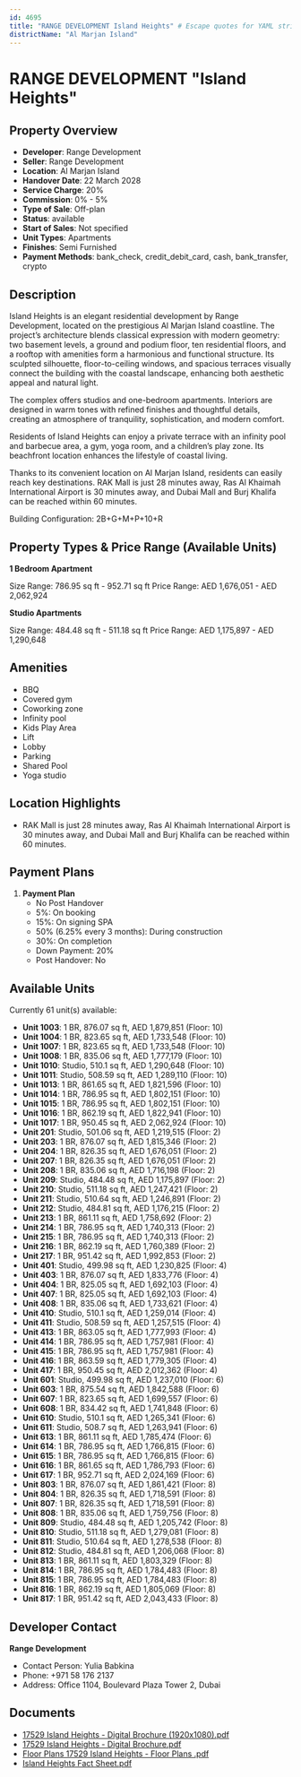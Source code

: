 ```yaml
---
id: 4695
title: "RANGE DEVELOPMENT Island Heights" # Escape quotes for YAML string
districtName: "Al Marjan Island"
---
```


# RANGE DEVELOPMENT "Island Heights"

## Property Overview
- **Developer**: Range Development
- **Seller**: Range Development
- **Location**: Al Marjan Island
- **Handover Date**: 22 March 2028
- **Service Charge**: 20%
- **Commission**: 0% - 5%
- **Type of Sale**: Off-plan
- **Status**: available
- **Start of Sales**: Not specified
- **Unit Types**: Apartments
- **Finishes**: Semi Furnished
- **Payment Methods**: bank_check, credit_debit_card, cash, bank_transfer, crypto

## Description
Island Heights is an elegant residential development by Range Development, located on the prestigious Al Marjan Island coastline. The project’s architecture blends classical expression with modern geometry: two basement levels, a ground and podium floor, ten residential floors, and a rooftop with amenities form a harmonious and functional structure. Its sculpted silhouette, floor-to-ceiling windows, and spacious terraces visually connect the building with the coastal landscape, enhancing both aesthetic appeal and natural light.

The complex offers studios and one-bedroom apartments. Interiors are designed in warm tones with refined finishes and thoughtful details, creating an atmosphere of tranquility, sophistication, and modern comfort.

Residents of Island Heights can enjoy a private terrace with an infinity pool and barbecue area, a gym, yoga room, and a children’s play zone. Its beachfront location enhances the lifestyle of coastal living.

Thanks to its convenient location on Al Marjan Island, residents can easily reach key destinations. RAK Mall is just 28 minutes away, Ras Al Khaimah International Airport is 30 minutes away, and Dubai Mall and Burj Khalifa can be reached within 60 minutes.

Building Configuration: 2B+G+M+P+10+R

## Property Types & Price Range (Available Units)
**1 Bedroom Apartment**

Size Range: 786.95 sq ft - 952.71 sq ft
Price Range: AED 1,676,051 - AED 2,062,924

**Studio Apartments**

Size Range: 484.48 sq ft - 511.18 sq ft
Price Range: AED 1,175,897 - AED 1,290,648

## Amenities
- BBQ
- Covered gym
- Coworking zone
- Infinity pool
- Kids Play Area
- Lift
- Lobby
- Parking
- Shared Pool
- Yoga studio

## Location Highlights
- RAK Mall is just 28 minutes away, Ras Al Khaimah International Airport is 30 minutes away, and Dubai Mall and Burj Khalifa can be reached within 60 minutes.

## Payment Plans
1. **Payment Plan**
   - No Post Handover
   - 5%: On booking
   - 15%: On signing SPA
   - 50% (6.25% every 3 months): During construction
   - 30%: On completion
   - Down Payment: 20%
   - Post Handover: No

## Available Units
Currently 61 unit(s) available:
- **Unit 1003**: 1 BR, 876.07 sq ft, AED 1,879,851 (Floor: 10)
- **Unit 1004**: 1 BR, 823.65 sq ft, AED 1,733,548 (Floor: 10)
- **Unit 1007**: 1 BR, 823.65 sq ft, AED 1,733,548 (Floor: 10)
- **Unit 1008**: 1 BR, 835.06 sq ft, AED 1,777,179 (Floor: 10)
- **Unit 1010**: Studio, 510.1 sq ft, AED 1,290,648 (Floor: 10)
- **Unit 1011**: Studio, 508.59 sq ft, AED 1,289,110 (Floor: 10)
- **Unit 1013**: 1 BR, 861.65 sq ft, AED 1,821,596 (Floor: 10)
- **Unit 1014**: 1 BR, 786.95 sq ft, AED 1,802,151 (Floor: 10)
- **Unit 1015**: 1 BR, 786.95 sq ft, AED 1,802,151 (Floor: 10)
- **Unit 1016**: 1 BR, 862.19 sq ft, AED 1,822,941 (Floor: 10)
- **Unit 1017**: 1 BR, 950.45 sq ft, AED 2,062,924 (Floor: 10)
- **Unit 201**: Studio, 501.06 sq ft, AED 1,219,515 (Floor: 2)
- **Unit 203**: 1 BR, 876.07 sq ft, AED 1,815,346 (Floor: 2)
- **Unit 204**: 1 BR, 826.35 sq ft, AED 1,676,051 (Floor: 2)
- **Unit 207**: 1 BR, 826.35 sq ft, AED 1,676,051 (Floor: 2)
- **Unit 208**: 1 BR, 835.06 sq ft, AED 1,716,198 (Floor: 2)
- **Unit 209**: Studio, 484.48 sq ft, AED 1,175,897 (Floor: 2)
- **Unit 210**: Studio, 511.18 sq ft, AED 1,247,421 (Floor: 2)
- **Unit 211**: Studio, 510.64 sq ft, AED 1,246,891 (Floor: 2)
- **Unit 212**: Studio, 484.81 sq ft, AED 1,176,215 (Floor: 2)
- **Unit 213**: 1 BR, 861.11 sq ft, AED 1,758,692 (Floor: 2)
- **Unit 214**: 1 BR, 786.95 sq ft, AED 1,740,313 (Floor: 2)
- **Unit 215**: 1 BR, 786.95 sq ft, AED 1,740,313 (Floor: 2)
- **Unit 216**: 1 BR, 862.19 sq ft, AED 1,760,389 (Floor: 2)
- **Unit 217**: 1 BR, 951.42 sq ft, AED 1,992,853 (Floor: 2)
- **Unit 401**: Studio, 499.98 sq ft, AED 1,230,825 (Floor: 4)
- **Unit 403**: 1 BR, 876.07 sq ft, AED 1,833,776 (Floor: 4)
- **Unit 404**: 1 BR, 825.05 sq ft, AED 1,692,103 (Floor: 4)
- **Unit 407**: 1 BR, 825.05 sq ft, AED 1,692,103 (Floor: 4)
- **Unit 408**: 1 BR, 835.06 sq ft, AED 1,733,621 (Floor: 4)
- **Unit 410**: Studio, 510.1 sq ft, AED 1,259,014 (Floor: 4)
- **Unit 411**: Studio, 508.59 sq ft, AED 1,257,515 (Floor: 4)
- **Unit 413**: 1 BR, 863.05 sq ft, AED 1,777,993 (Floor: 4)
- **Unit 414**: 1 BR, 786.95 sq ft, AED 1,757,981 (Floor: 4)
- **Unit 415**: 1 BR, 786.95 sq ft, AED 1,757,981 (Floor: 4)
- **Unit 416**: 1 BR, 863.59 sq ft, AED 1,779,305 (Floor: 4)
- **Unit 417**: 1 BR, 950.45 sq ft, AED 2,012,362 (Floor: 4)
- **Unit 601**: Studio, 499.98 sq ft, AED 1,237,010 (Floor: 6)
- **Unit 603**: 1 BR, 875.54 sq ft, AED 1,842,588 (Floor: 6)
- **Unit 607**: 1 BR, 823.65 sq ft, AED 1,699,557 (Floor: 6)
- **Unit 608**: 1 BR, 834.42 sq ft, AED 1,741,848 (Floor: 6)
- **Unit 610**: Studio, 510.1 sq ft, AED 1,265,341 (Floor: 6)
- **Unit 611**: Studio, 508.7 sq ft, AED 1,263,941 (Floor: 6)
- **Unit 613**: 1 BR, 861.11 sq ft, AED 1,785,474 (Floor: 6)
- **Unit 614**: 1 BR, 786.95 sq ft, AED 1,766,815 (Floor: 6)
- **Unit 615**: 1 BR, 786.95 sq ft, AED 1,766,815 (Floor: 6)
- **Unit 616**: 1 BR, 861.65 sq ft, AED 1,786,793 (Floor: 6)
- **Unit 617**: 1 BR, 952.71 sq ft, AED 2,024,169 (Floor: 6)
- **Unit 803**: 1 BR, 876.07 sq ft, AED 1,861,421 (Floor: 8)
- **Unit 804**: 1 BR, 826.35 sq ft, AED 1,718,591 (Floor: 8)
- **Unit 807**: 1 BR, 826.35 sq ft, AED 1,718,591 (Floor: 8)
- **Unit 808**: 1 BR, 835.06 sq ft, AED 1,759,756 (Floor: 8)
- **Unit 809**: Studio, 484.48 sq ft, AED 1,205,742 (Floor: 8)
- **Unit 810**: Studio, 511.18 sq ft, AED 1,279,081 (Floor: 8)
- **Unit 811**: Studio, 510.64 sq ft, AED 1,278,538 (Floor: 8)
- **Unit 812**: Studio, 484.81 sq ft, AED 1,206,068 (Floor: 8)
- **Unit 813**: 1 BR, 861.11 sq ft, AED 1,803,329 (Floor: 8)
- **Unit 814**: 1 BR, 786.95 sq ft, AED 1,784,483 (Floor: 8)
- **Unit 815**: 1 BR, 786.95 sq ft, AED 1,784,483 (Floor: 8)
- **Unit 816**: 1 BR, 862.19 sq ft, AED 1,805,069 (Floor: 8)
- **Unit 817**: 1 BR, 951.42 sq ft, AED 2,043,433 (Floor: 8)

## Developer Contact
**Range Development**
- Contact Person: Yulia Babkina
- Phone: +971 58 176 2137
- Address: Office 1104, Boulevard Plaza Tower 2, Dubai

## Documents
- [17529 Island Heights - Digital Brochure (1920x1080).pdf](https://cdn.geniemap.net/2025/04/08/EUEujaAYAzMNWiJzkJwMvqdIy8c3aAV3VpW8aOZ1.pdf)
- [17529 Island Heights - Digital Brochure.pdf](https://cdn.geniemap.net/2025/04/08/vdtO5yQwVxmw9S1E74ickv2Zgl84sx6J5LS8NDC8.pdf)
- [Floor Plans 17529 Island Heights - Floor Plans .pdf](https://cdn.geniemap.net/2025/04/08/qf3X7DlwPzDaZALsMnkmxW8hLuOQOZGznic3UN3W.pdf)
- [Island Heights Fact Sheet.pdf](https://cdn.geniemap.net/2025/04/08/si6d2sZ3cQFTRMhnqh7vDKj0R4QjogKO4wyzQ5rS.pdf)
